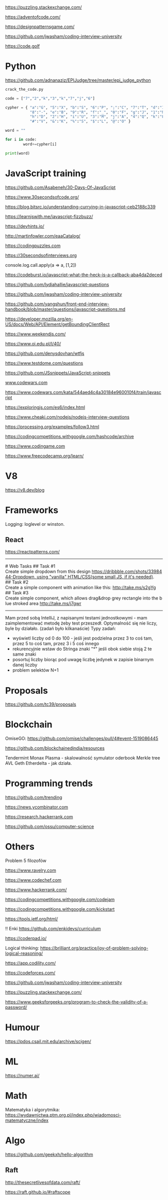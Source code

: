 https://puzzling.stackexchange.com/

https://adventofcode.com/

https://designpatternsgame.com/

https://github.com/jwasham/coding-interview-university

https://code.golf

# Python

https://github.com/adnanaziz/EPIJudge/tree/master/epi_judge_python

```python
crack_the_code.py

code = ["7","2","k","3","k","7","j","6"] 

cypher = { "a":"G", "5":"X", "b":"S", "6":"P", ";":"C", "7":"T", "d":"I",
           "8":"-", "e":"B", "9":"R", "f":"_", "0":"F", "g":"J", "1":"N",
           "h":"D", "2":"H", "i":"U", "3":"M", "j":"A", "4":"Q", "k":"E",
           "#":"V", "&":"K", "%":"S", "$":"L", "@":"O" }

word = ""

for i in code:
        word+=cypher[i]

print(word)
```

# JavaScript training

https://github.com/Asabeneh/30-Days-Of-JavaScript

https://www.30secondsofcode.org/

https://blog.bitsrc.io/understanding-currying-in-javascript-ceb2188c339

https://learnjswith.me/javascript-fizzbuzz/

https://devhints.io/

http://martinfowler.com/eaaCatalog/

https://codingpuzzles.com

https://30secondsofinterviews.org

console.log.call.apply(a => a, [1,2])

https://codeburst.io/javascript-what-the-heck-is-a-callback-aba4da2deced

https://github.com/lydiahallie/javascript-questions

https://github.com/jwasham/coding-interview-university

https://github.com/yangshun/front-end-interview-handbook/blob/master/questions/javascript-questions.md

https://developer.mozilla.org/en-US/docs/Web/API/Element/getBoundingClientRect

https://www.weekendjs.com/

https://www.oi.edu.pl/l/40/

https://github.com/denysdovhan/wtfjs

https://www.testdome.com/questions

https://github.com/JSsnippets/JavaScript-snippets

www.codewars.com

https://www.codewars.com/kata/544aed4c4a30184e960010f4/train/javascript

https://exploringjs.com/es6/index.html

https://www.cheaki.com/nodejs/nodejs-interview-questions

https://processing.org/examples/follow3.html

https://codingcompetitions.withgoogle.com/hashcode/archive

https://www.codingame.com

https://www.freecodecamp.org/learn/

# V8

https://v8.dev/blog


# Frameworks

 Logging: loglevel or winston. 


## React

https://reactpatterns.com/

---

# Web Tasks ## Task #1 Create simple dropdown from this design https://dribbble.com/shots/3398444-Dropdown, using "vanilla" HTML/CSS(some small JS, if it's needed). ## Task #2 Create a simple component with animation like this: http://take.ms/s2gYg ## Task #3 Create simple component, which allows drag&drop grey rectangle into the blue stroked area http://take.ms/j7gwr

---

Mam przed sobą IntelliJ, z napisanymi testami jednostkowymi - mam zaimplementować metodę żeby test przeszedł. Optymalność się nie liczy, byle by działało. (zadań było kilkanaście)
Typy zadań:
- wyświetl liczby od 0 do 100 - jeśli jest podzielna przez 3 to coś tam, przez 5 to coś tam, przez 3 i 5 coś innego
- rekurencyjnie wstaw do Stringa znaki "*" jeśli obok siebie stoją 2 te same znaki
- posortuj liczby biorąc pod uwagę liczbę jedynek w zapisie binarnym danej liczby
- problem selektów N+1

# Proposals

https://github.com/tc39/proposals


# Blockchain

OmiseGO: https://github.com/omise/challenges/pull/4#event-1519086445

https://github.com/blockchainedindia/resources

Tendermint
Monax
Plasma - skalowalność
symulator oderbook
Merkle tree
AVL
Geth
Etherdelta - jak działa.


# Programming trends

https://github.com/trending

https://news.ycombinator.com

https://research.hackerrank.com

https://github.com/ossu/computer-science


# Others

Problem 5 filozofów

https://www.ravelry.com

https://www.codechef.com

https://www.hackerrank.com/

https://codingcompetitions.withgoogle.com/codejam

https://codingcompetitions.withgoogle.com/kickstart

https://tools.ietf.org/html/

!! Enki https://github.com/enkidevs/curriculum

https://coderpad.io/

Logical thinking: https://brilliant.org/practice/joy-of-problem-solving-logical-reasoning/

https://app.codility.com/

https://codeforces.com/

https://github.com/jwasham/coding-interview-university

https://puzzling.stackexchange.com/

https://www.geeksforgeeks.org/program-to-check-the-validity-of-a-password/

# Humour

https://pdos.csail.mit.edu/archive/scigen/

# ML

https://numer.ai/

# Math

Matematyka i algorytmika: https://wydawnictwa.ptm.org.pl/index.php/wiadomosci-matematyczne/index

# Algo

https://github.com/geekxh/hello-algorithm

## Raft

http://thesecretlivesofdata.com/raft/

https://raft.github.io/#raftscope
